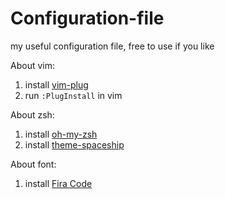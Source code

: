 # Configuration-file
my useful configuration file, free to use if you like

About vim:
1. install [vim-plug](https://github.com/junegunn/vim-plug)
2. run `:PlugInstall` in vim

About zsh:
1. install [oh-my-zsh](https://ohmyz.sh/)
2. install [theme-spaceship](https://github.com/denysdovhan/spaceship-prompt)

About font:
1. install [Fira Code](https://github.com/tonsky/FiraCode)
